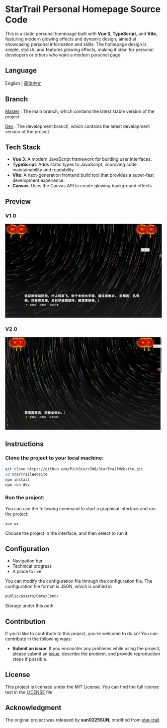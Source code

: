# StarTrail Personal Homepage Source Code

This is a static personal homepage built with **Vue 3**, **TypeScript**, and **Vite**, featuring modern glowing effects and dynamic design, aimed at showcasing personal information and skills. The homepage design is simple, stylish, and features glowing effects, making it ideal for personal developers or others who want a modern personal page.

## Language

English | [简体中文](README-CN.md)

## Branch
[Master](https://github.com/PickStars308/StarTrailWebsite/tree/master) : The main branch, which contains the latest stable version of the project.

[Dev](https://github.com/PickStars308/StarTrailWebsite/tree/dev) : The development branch, which contains the latest development version of the project.

## Tech Stack

- **Vue 3**: A modern JavaScript framework for building user interfaces.
- **TypeScript**: Adds static types to JavaScript, improving code maintainability and readability.
- **Vite**: A next-generation frontend build tool that provides a super-fast development experience.
- **Canvas**: Uses the Canvas API to create glowing background effects.

## Preview

### V1.0

![Preview Image](https://raw.githubusercontent.com/PickStars308/StarTrailWebsite/master/Preview/1.0.png 'Preview Image')

### V2.0
![Preview Image](https://raw.githubusercontent.com/PickStars308/StarTrailWebsite/master/Preview/2.0.png 'Preview Image')

## Instructions

### Clone the project to your local machine:

```bash
git clone https://github.com/PickStars308/StarTrailWebsite.git
cd StarTrailWebsite
npm install
npm run dev
```

### Run the project:

You can use the following command to start a graphical interface and run the project:

```bash
vue ui
```

Choose the project in the interface, and then select to run it.

## Configuration

- Navigation bar
- Technical progress
- A place to live

You can modify the configuration file through the configuration file. The configuration file format is JSON, which is unified in

```bash
public/assets/Data/Json/
```

Storage under this path

## Contribution

If you'd like to contribute to this project, you're welcome to do so! You can contribute in the following ways:

- **Submit an issue**: If you encounter any problems while using the project, please submit an [issue](https://github.com/PickStars308/StarTrailWebsite/issues), describe the problem, and provide reproduction steps if possible.

## License

This project is licensed under the MIT License. You can find the full license text in the [LICENSE](LICENSE) file.

## Acknowledgment

The original project was released by **sun0225SUN**, modified from [star-trail](https://github.com/sun0225SUN/star-trail).
